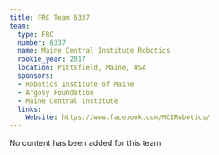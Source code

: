 ```yaml
---
title: FRC Team 6337
team:
  type: FRC
  number: 6337
  name: Maine Central Institute Robotics
  rookie_year: 2017
  location: Pittsfield, Maine, USA
  sponsors:
  - Robotics Institute of Maine
  - Argosy Foundation
  - Maine Central Institute
  links:
    Website: https://www.facebook.com/MCIRobotics/
---
```


No content has been added for this team